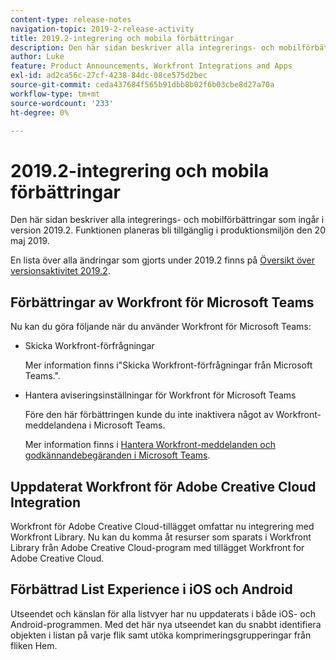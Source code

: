 ```yaml
---
content-type: release-notes
navigation-topic: 2019-2-release-activity
title: 2019.2-integrering och mobila förbättringar
description: Den här sidan beskriver alla integrerings- och mobilförbättringar som ingår i version 2019.2. Funktionen planeras bli tillgänglig i produktionsmiljön den 20 maj 2019.
author: Luke
feature: Product Announcements, Workfront Integrations and Apps
exl-id: ad2ca56c-27cf-4238-84dc-08ce575d2bec
source-git-commit: ceda437684f565b91dbb8b02f6b03cbe8d27a70a
workflow-type: tm+mt
source-wordcount: '233'
ht-degree: 0%

---
```


# 2019.2-integrering och mobila förbättringar

Den här sidan beskriver alla integrerings- och mobilförbättringar som ingår i version 2019.2. Funktionen planeras bli tillgänglig i produktionsmiljön den 20 maj 2019.

En lista över alla ändringar som gjorts under 2019.2 finns på [Översikt över versionsaktivitet 2019.2](../../../../product-announcements/product-releases/quarterly-release-archive/2019.2-release-activity/2019.2-release-activity-overview.md).

## Förbättringar av Workfront för Microsoft Teams

Nu kan du göra följande när du använder Workfront för Microsoft Teams:

* Skicka Workfront-förfrågningar

   Mer information finns i&quot;Skicka Workfront-förfrågningar från Microsoft Teams.&quot;.

* Hantera aviseringsinställningar för Workfront för Microsoft Teams

   Före den här förbättringen kunde du inte inaktivera något av Workfront-meddelandena i Microsoft Teams.

   Mer information finns i [Hantera Workfront-meddelanden och godkännandebegäranden i Microsoft Teams](../../../../workfront-integrations-and-apps/using-workfront-with-microsoft-teams/manage-wf-notifications-approval-requests-ms-teams.md).

## Uppdaterat Workfront för Adobe Creative Cloud Integration

Workfront för Adobe Creative Cloud-tillägget omfattar nu integrering med Workfront Library. Nu kan du komma åt resurser som sparats i Workfront Library från Adobe Creative Cloud-program med tillägget Workfront for Adobe Creative Cloud.

## Förbättrad List Experience i iOS och Android

Utseendet och känslan för alla listvyer har nu uppdaterats i både iOS- och Android-programmen. Med det här nya utseendet kan du snabbt identifiera objekten i listan på varje flik samt utöka komprimeringsgrupperingar från fliken Hem.

